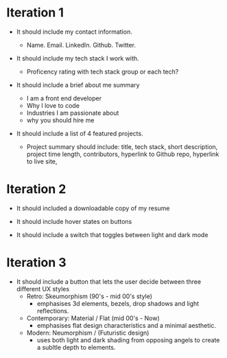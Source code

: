 # Iteration 1 
- It should include my contact information. 
  - Name. Email. LinkedIn. Github. Twitter.

- It should include my tech stack I work with. 
  - Proficency rating with tech stack group or each tech?  

- It should include a brief about me summary 
  - I am a front end developer
  - Why I love to code
  - Industries I am passionate about 
  - why you should hire me

- It should include a list of 4 featured projects. 
  - Project summary should include: 
    title, 
    tech stack, 
    short description, 
    project time length, 
    contributors, 
    hyperlink to Github repo,
    hyperlink to live site,

# Iteration 2 

- It should included a downloadable copy of my resume 

- It should include hover states on buttons 

- It should include a switch that toggles between light and dark mode 

# Iteration 3 

- It should include a button that lets the user decide between three different UX styles 
  - Retro: Skeumorphism (90's - mid 00's style) 
    - emphasises 3d elements, bezels, drop shadows and light reflections. 
  - Contemporary: Material / Flat (mid 00's - Now)
    - emphasises flat design characteristics and a minimal aesthetic. 
  - Modern: Neumorphism / (Futuristic design)
    - uses both light and dark shading from opposing angels to create a subltle depth to elements. 